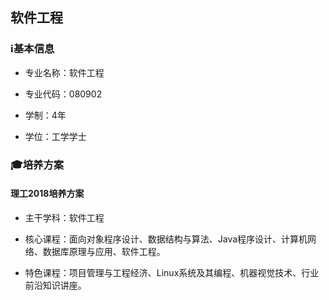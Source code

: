 ## 软件工程

### ℹ基本信息

+ 专业名称：软件工程

+ 专业代码：080902

+ 学制：4年

+ 学位：工学学士

### 🎓培养方案

#### 理工2018培养方案

+ 主干学科：软件工程

+ 核心课程：面向对象程序设计、数据结构与算法、Java程序设计、计算机网络、数据库原理与应用、软件工程。
+ 特色课程：项目管理与工程经济、Linux系统及其编程、机器视觉技术、行业前沿知识讲座。
